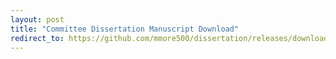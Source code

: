 ```yaml
---
layout: post
title: "Committee Dissertation Manuscript Download"
redirect_to: https://github.com/mmore500/dissertation/releases/download/v0.2.7/dissertation-manuscript.pdf
---
```

